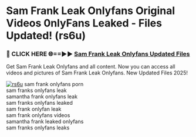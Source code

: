 # Sam Frank Leak Onlyfans Original Videos 0nlyFans Leaked - Files Updated! (rs6u)

<h3>🔴 CLICK HERE 🌐==►► <a href="https://tinyurl.com/2jnfzry5" rel="nofollow">Sam Frank Leak Onlyfans Updated Files</a></h3>

Get Sam Frank Leak Onlyfans and all content. Now you can access all videos and pictures of Sam Frank Leak Onlyfans. New Updated Files 2025!

[![rs6u](https://i.imgur.com/GyGTBgg.gif)](https://tinyurl.com/2jnfzry5)
sam frank onlyfans porn<br>
sam franks onlyfans leak<br>
samantha frank onlyfans leak<br>
sam franks onlyfans leaked<br>
sam frank onlyfan leak<br>
sam frank onlyfans videos<br>
samantha frank leaked onlyfans<br>
sam franks onlyfans leaks